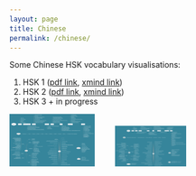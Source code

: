 ```yaml
---
layout: page
title: Chinese
permalink: /chinese/
---
```



Some Chinese HSK vocabulary visualisations:

<ol>
  <li>HSK 1 (<a href="/assets/HSK1.pdf">pdf link</a>, <a href="https://www.xmind.net/m/fcNe">xmind link</a>)</li>
  <li>HSK 2 (<a href="/assets/HSK2.pdf">pdf link</a>, <a href="https://www.xmind.net/m/5A6t">xmind link</a>)</li>
  <li>HSK 3 + in progress</li>
</ol>

<div>
<a href="/assets/HSK1.pdf"><img style="width:30%;" src="/assets/HSK1_sml.png" alt="poster: HSK1 vocabulary"></a>
&emsp;&emsp;
<a href="/assets/HSK2.pdf"><img style="width:25%;" src="/assets/HSK2_sml.png" alt="poster: HSK2 vocabulary"></a>
</div>

